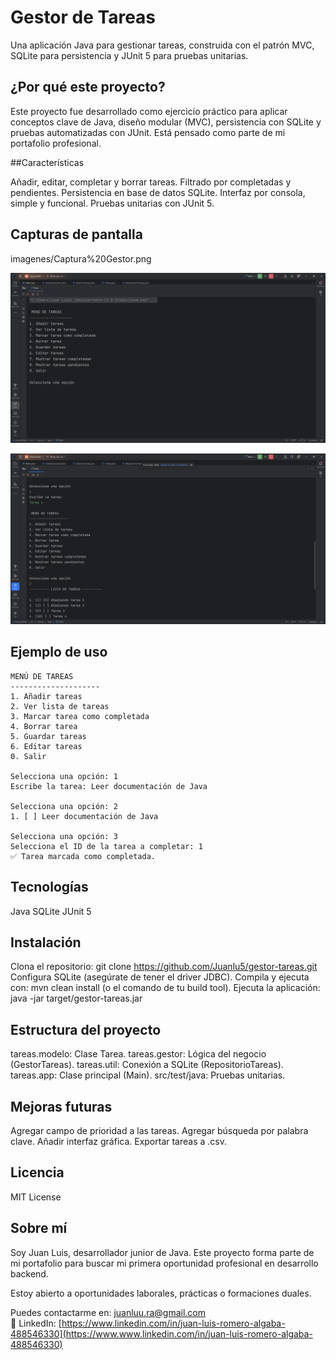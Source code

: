 # Gestor de Tareas
Una aplicación Java para gestionar tareas, construida con el patrón MVC, SQLite para persistencia y JUnit 5 para pruebas unitarias.

## ¿Por qué este proyecto?

Este proyecto fue desarrollado como ejercicio práctico para aplicar conceptos clave de Java, diseño modular (MVC), persistencia con SQLite y pruebas automatizadas con JUnit. Está pensado como parte de mi portafolio profesional.

##Características

Añadir, editar, completar y borrar tareas.
Filtrado por completadas y pendientes.
Persistencia en base de datos SQLite.
Interfaz por consola, simple y funcional.
Pruebas unitarias con JUnit 5.

## Capturas de pantalla

imagenes/Captura%20Gestor.png

![Menú de tareas](/imagenes/Captura%20Gestor.png)

![Menú de tareas](/imagenes/Captura%20Gestor%202.png)


## Ejemplo de uso

```text
MENÚ DE TAREAS
--------------------
1. Añadir tareas
2. Ver lista de tareas
3. Marcar tarea como completada
4. Borrar tarea
5. Guardar tareas
6. Editar tareas
0. Salir

Selecciona una opción: 1
Escribe la tarea: Leer documentación de Java

Selecciona una opción: 2
1. [ ] Leer documentación de Java

Selecciona una opción: 3
Selecciona el ID de la tarea a completar: 1
✅ Tarea marcada como completada.
```

## Tecnologías

Java
SQLite
JUnit 5

## Instalación

Clona el repositorio: git clone https://github.com/Juanlu5/gestor-tareas.git
Configura SQLite (asegúrate de tener el driver JDBC).
Compila y ejecuta con: mvn clean install (o el comando de tu build tool).
Ejecuta la aplicación: java -jar target/gestor-tareas.jar

## Estructura del proyecto

tareas.modelo: Clase Tarea.
tareas.gestor: Lógica del negocio (GestorTareas).
tareas.util: Conexión a SQLite (RepositorioTareas).
tareas.app: Clase principal (Main).
src/test/java: Pruebas unitarias.

## Mejoras futuras

Agregar campo de prioridad a las tareas.
Agregar búsqueda por palabra clave.
Añadir interfaz gráfica.
Exportar tareas a .csv.

## Licencia
MIT License

## Sobre mí

Soy Juan Luis, desarrollador junior de Java. Este proyecto forma parte de mi portafolio para buscar mi primera oportunidad profesional en desarrollo backend.

Estoy abierto a oportunidades laborales, prácticas o formaciones duales.

Puedes contactarme en: [juanluu.ra@gmail.com](mailto:juanluu.ra@gmail.com)  
🔗 LinkedIn: [https://www.linkedin.com/in/juan-luis-romero-algaba-488546330](https://www.www.linkedin.com/in/juan-luis-romero-algaba-488546330)
